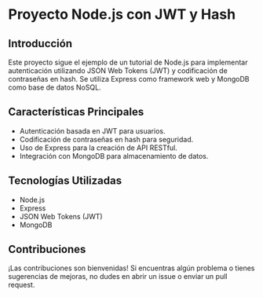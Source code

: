 <h1>Proyecto Node.js con JWT y Hash</h1>

<h2>Introducción</h2>
<p>Este proyecto sigue el ejemplo de un tutorial de Node.js para implementar autenticación utilizando JSON Web Tokens (JWT) y codificación de contraseñas en hash. Se utiliza Express como framework web y MongoDB como base de datos NoSQL.</p>

<h2>Características Principales</h2>
<ul>
  <li>Autenticación basada en JWT para usuarios.</li>
  <li>Codificación de contraseñas en hash para seguridad.</li>
  <li>Uso de Express para la creación de API RESTful.</li>
  <li>Integración con MongoDB para almacenamiento de datos.</li>
</ul>

<h2>Tecnologías Utilizadas</h2>
<ul>
  <li>Node.js</li>
  <li>Express</li>
  <li>JSON Web Tokens (JWT)</li>
  <li>MongoDB</li>
</ul>

<h2>Contribuciones</h2>
<p>¡Las contribuciones son bienvenidas! Si encuentras algún problema o tienes sugerencias de mejoras, no dudes en abrir un issue o enviar un pull request.</p>
